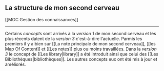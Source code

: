 

## La structure de mon second cerveau

[[MOC Gestion des connaissances]]

---


Certains *concepts* sont arrivés à la *version 1* de mon second cerveau et les plus récents datent de la *version 3* c'est-à-dire l'actuelle. Parmis les premiers il y a bien sur [[La note principale de mon second cerveau]], [[les Map Of Content]] et [[Les notes]] plus ou moins travaillées. Dans la *version 3* le concept de [[Les library|library]] a été introduit ainsi que celui des [[Les Bibliothèques|bibliothèques]]. Les autres concepts eux ont été mis à jour et améliorés.

